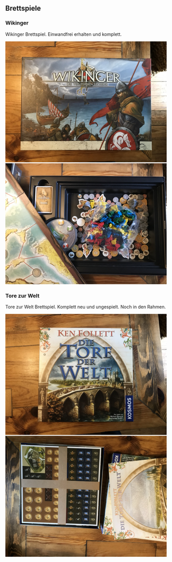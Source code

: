 ## Brettspiele

### Wikinger

Wikinger Brettspiel. Einwandfrei erhalten und komplett.

![Wikinger 1.JPG](images/Wikinger-1.JPG)
![Wikinger 2.JPG](images/Wikinger-2.JPG)


### Tore zur Welt

Tore zur Welt Brettspiel. Komplett neu und ungespielt. Noch in den Rahmen.

![Tore Zur Welt 1.JPG](images/Tore-Zur-Welt-1.JPG)
![Tore Zur Welt 2.JPG](images/Tore-Zur-Welt-2.JPG)